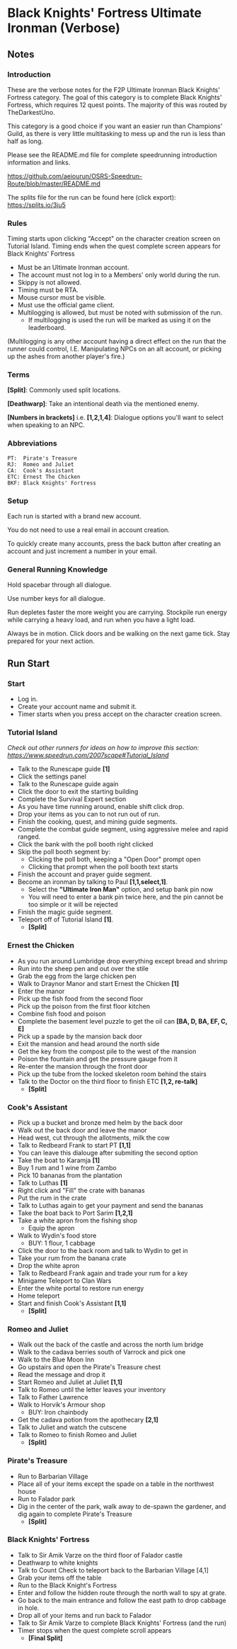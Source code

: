 # Black Knights' Fortress Ultimate Ironman (Verbose)

## Notes

### Introduction
These are the verbose notes for the F2P Ultimate Ironman Black Knights' Fortress category. The goal of this category is to complete Black Knights' Fortress, which requires 12 quest points. The majority of this was routed by TheDarkestUno.

This category is a good choice if you want an easier run than Champions' Guild, as there is very little multitasking to mess up and the run is less than half as long.

Please see the README.md file for complete speedrunning introduction information and links.

https://github.com/aeiourun/OSRS-Speedrun-Route/blob/master/README.md

The splits file for the run can be found here (click export): https://splits.io/3iu5
    
### Rules
Timing starts upon clicking "Accept" on the character creation screen on Tutorial Island. 
Timing ends when the quest complete screen appears for Black Knights' Fortress
- Must be an Ultimate Ironman account.
- The account must not log in to a Members' only world during the run. 
- Skippy is not allowed. 
- Timing must be RTA. 
- Mouse cursor must be visible.
- Must use the official game client.
- Multilogging is allowed, but must be noted with submission of the run.
	- If multilogging is used the run will be marked as using it on the leaderboard.

(Multilogging is any other account having a direct effect on the run that the runner could control, I.E. Manipulating NPCs on an alt account, or picking up the ashes from another player's fire.)

### Terms
**[Split]**: Commonly used split locations.

**[Deathwarp]**: Take an intentional death via the mentioned enemy.

**[Numbers in brackets]** i.e. **[1,2,1,4]**: Dialogue options you'll want to select when speaking to an NPC.
    
### Abbreviations
    PT:  Pirate's Treasure
    RJ:  Romeo and Juliet
    CA:  Cook's Assistant
    ETC: Ernest The Chicken
    BKF: Black Knights' Fortress

### Setup
Each run is started with a brand new account.

You do not need to use a real email in account creation.

To quickly create many accounts, press the back button after creating an account and just increment a number in your email.

### General Running Knowledge
Hold spacebar through all dialogue.

Use number keys for all dialogue.
    
Run depletes faster the more weight you are carrying.  Stockpile run energy while carrying a heavy load, and run when you have a light load.
    
Always be in motion. Click doors and be walking on the next game tick. Stay prepared for your next action.

## Run Start

### Start
- Log in.
- Create your account name and submit it.
- Timer starts when you press accept on the character creation screen.
 
### Tutorial Island
*Check out other runners for ideas on how to improve this section: https://www.speedrun.com/2007scape#Tutorial_Island*
- Talk to the Runescape guide **[1]**
- Click the settings panel
- Talk to the Runescape guide again
- Click the door to exit the starting building
- Complete the Survival Expert section
- As you have time running around, enable shift click drop.
- Drop your items as you can to not run out of run.
- Finish the cooking, quest, and mining guide segments.
- Complete the combat guide segment, using aggressive melee and rapid ranged.
- Click the bank with the poll booth right clicked
- Skip the poll booth segment by:
    - Clicking the poll both, keeping a "Open Door" prompt open
    - Clicking that prompt when the poll booth text starts
- Finish the account and prayer guide segment.
- Become an ironman by talking to Paul **[1,1,select,1]**.
    - Select the **"Ultimate Iron Man"** option, and setup bank pin now
    - You will need to enter a bank pin twice here, and the pin cannot be too simple or it will be rejected
- Finish the magic guide segment.
- Teleport off of Tutorial Island **[1]**.
    - **[Split]**

### Ernest the Chicken
- As you run around Lumbridge drop everything except bread and shrimp
- Run into the sheep pen and out over the stile
- Grab the egg from the large chicken pen
- Walk to Draynor Manor and start Ernest the Chicken **[1]**
- Enter the manor
- Pick up the fish food from the second floor
- Pick up the poison from the first floor kitchen
- Combine fish food and poison
- Complete the basement level puzzle to get the oil can **[BA, D, BA, EF, C, E]**
- Pick up a spade by the mansion back door
- Exit the mansion and head around the north side
- Get the key from the compost pile to the west of the mansion
- Poison the fountain and get the pressure gauge from it
- Re-enter the mansion through the front door
- Pick up the tube from the locked skeleton room behind the stairs
- Talk to the Doctor on the third floor to finish ETC **[1,2, re-talk]**
    - **[Split]**

### Cook's Assistant
- Pick up a bucket and bronze med helm by the back door
- Walk out the back door and leave the manor
- Head west, cut through the allotments, milk the cow
- Talk to Redbeard Frank to start PT **[1,1]**
- You can leave this dialouge after submiting the second option
- Take the boat to Karamja **[1]**
- Buy 1 rum and 1 wine from Zambo
- Pick 10 bananas from the plantation
- Talk to Luthas **[1]**
- Right click and "Fill" the crate with bananas
- Put the rum in the crate
- Talk to Luthas again to get your payment and send the bananas
- Take the boat back to Port Sarim **[1,2,1]**
- Take a white apron from the fishing shop
	- Equip the apron
- Walk to Wydin's food store
	- BUY: 1 flour, 1 cabbage 
- Click the door to the back room and talk to Wydin to get in
- Take your rum from the banana crate
- Drop the white apron
- Talk to Redbeard Frank again and trade your rum for a key
- Minigame Teleport to Clan Wars
- Enter the white portal to restore run energy
- Home teleport
- Start and finish Cook's Assistant **[1,1]**
    - **[Split]**

### Romeo and Juliet
- Walk out the back of the castle and across the north lum bridge
- Walk to the cadava berries south of Varrock and pick one
- Walk to the Blue Moon Inn
- Go upstairs and open the Pirate's Treasure chest
- Read the message and drop it
- Start Romeo and Juliet at Juliet **[1,1]**
- Talk to Romeo until the letter leaves your inventory
- Talk to Father Lawrence
- Walk to Horvik's Armour shop
    - BUY: Iron chainbody
- Get the cadava potion from the apothecary **[2,1]**
- Talk to Juliet and watch the cutscene
- Talk to Romeo to finish Romeo and Juliet
    - **[Split]**

### Pirate's Treasure
- Run to Barbarian Village
- Place all of your items except the spade on a table in the northwest house
- Run to Falador park
- Dig in the center of the park, walk away to de-spawn the gardener, and dig again to complete Pirate's Treasure
    - **[Split]**

### Black Knights' Fortress
- Talk to Sir Amik Varze on the third floor of Falador castle
- Deathwarp to white knights
- Talk to Count Check to teleport back to the Barbarian Village [4,1]
- Grab your items off the table
- Run to the Black Knight's Fortress
- Enter and follow the hidden route through the north wall to spy at grate.
- Go back to the main entrance and follow the east path to drop cabbage in hole.
- Drop all of your items and run back to Falador
- Talk to Sir Amik Varze to complete Black Knights' Fortress (and the run)
- Timer stops when the quest complete scroll appears
    - **[Final Split]**
